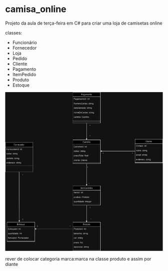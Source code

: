 # camisa_online

Projeto da aula de terça-feira em C# para criar uma loja de camisetas online

classes:

- Funcionário
- Fornecedor
- Loja
- Pedido
- Cliente
- Pagamento
- ItemPedido
- Produto
- Estoque

<a href="https://github.com/Aramischangchain/camisa_online">
 <img src="imagem drawio/diagrama.png" alt="diagrama de classes" width="1500" heigh="1500">
 </a>

rever de colocar categoria marca:marca na classe produto e assim por diante
